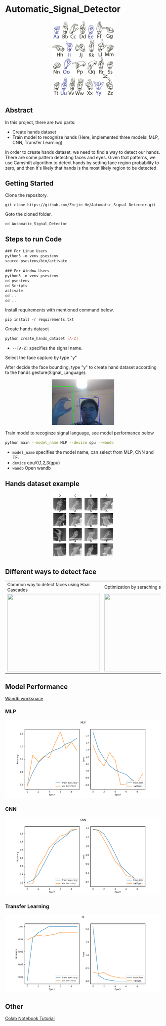 # Automatic_Signal_Detector

<p align="center">
   <img src="images/Signal_Language.png" width="40%" height="40%"/>
</p>

## Abstract
In this project, there are two parts:
- Create hands dataset
- Train model to recognize hands (Here, implemented three models: MLP, CNN, Transfer Learning)

In order to create hands dataset, we need to find a way to detect our hands. There are some pattern detecting faces and eyes. Given that patterns, we use Camshift algorithm to detect hands by setting face region probability to zero, and then it's likely that hands is the most likely region to be detected.

## Getting Started
Clone the repository.

```
git clone https://github.com/Zhijie-He/Automatic_Signal_Detector.git
```

Goto the cloned folder.
```
cd Automatic_Signal_Detector
```

## Steps to run Code

```
### For Linux Users
python3 -m venv psestenv
source psestenv/bin/activate

### For Window Users
python3 -m venv psestenv
cd psestenv
cd Scripts
activate
cd ..
cd ..
```

Install requirements with mentioned command below.

```
pip install -r requirements.txt
```


Create hands dataset

```bash
python create_hands_dataset [A-Z]
```
- `--[A-Z]` specifies the signal name.

Select the face capture by type "y"

After decide the face bounding, type "y" to create hand dataset according to the hands gesture(Signal_Language).


<p align="center">
   <img src="images/create_hand_dataset.png" width="40%" height="40%"/>
</p>

Train model to recoginze signal language, see model performance below
```bash
python main --model_name MLP --device cpu --wandb
```
- `model_name` specifies the model name, can select from MLP, CNN and TF.
- `device`       cpu/0,1,2,3(gpu)
- `wandb`          Open wandb

## Hands dataset example

<p align="center">
   <img src="images/dataset.png" width="40%" height="40%"/>
</p>


## Different ways to detect face

<table>
  <tr>
    <td>Common way to detect faces using Haar Cascades</td>
     <td>Optimization by seraching subregion </td>
     <td>MeanShift</td>
     <td>CamShift </td>
  </tr>
  <tr>
    <td><img src="images/tradition_way.gif" width=300 height=250></td>
    <td><img src="images/search_region.gif" width=300 height=250></td>
    <td><img src="images/meanShift.gif" width=300 height=250></td>
    <td><img src="images/CamShift.gif" width=300 height =250></td>
  </tr>
 </table>



## Model Performance
[Wandb workspace](https://wandb.ai/rlgames/Automatic_signal_detection?workspace=user-zhijie)
<h3>MLP</h3>
<img src="images/MLP_performance.png" width="100%" height="50%"/>

<h3>CNN</h3>

<img src="images/CNN_performance.png" width="100%" height="50%"/>

<h3>Transfer Learning</h3>
<img src="images/TF_performance.png" width="100%" height="50%"/>


## Other
[Colab Notebook Tutorial](https://drive.google.com/drive/folders/1R6A0EZhAfrnvhZVXcoZEOYRCXRlphjhp?usp=sharing)